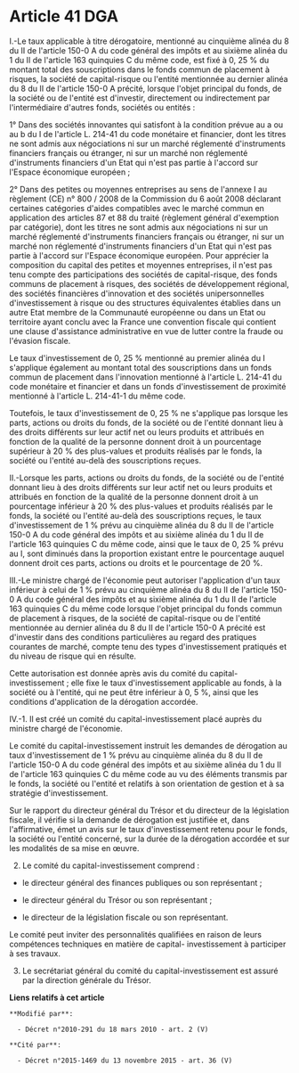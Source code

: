 # Article 41 DGA

I.-Le taux applicable à titre dérogatoire, mentionné au cinquième alinéa du 8 du II de l'article 150-0 A du code général des
impôts et au sixième alinéa du 1 du II de l'article 163 quinquies C du même code, est fixé à 0, 25 % du montant total des
souscriptions dans le fonds commun de placement à risques, la société de capital-risque ou l'entité mentionnée au dernier
alinéa du 8 du II de l'article 150-0 A précité, lorsque l'objet principal du fonds, de la société ou de l'entité est
d'investir, directement ou indirectement par l'intermédiaire d'autres fonds, sociétés ou entités : 

1° Dans des sociétés innovantes qui satisfont à la condition prévue au a ou au b du I de l'article L. 214-41 du code
monétaire et financier, dont les titres ne sont admis aux négociations ni sur un marché réglementé d'instruments financiers
français ou étranger, ni sur un marché non réglementé d'instruments financiers d'un Etat qui n'est pas partie à l'accord sur
l'Espace économique européen ; 

2° Dans des petites ou moyennes entreprises au sens de l'annexe I au règlement (CE) n° 800 / 2008 de la Commission du 6 août
2008 déclarant certaines catégories d'aides compatibles avec le marché commun en application des articles 87 et 88 du traité
(règlement général d'exemption par catégorie), dont les titres ne sont admis aux négociations ni sur un marché réglementé
d'instruments financiers français ou étranger, ni sur un marché non réglementé d'instruments financiers d'un Etat qui n'est
pas partie à l'accord sur l'Espace économique européen. Pour apprécier la composition du capital des petites et moyennes
entreprises, il n'est pas tenu compte des participations des sociétés de capital-risque, des fonds communs de placement à
risques, des sociétés de développement régional, des sociétés financières d'innovation et des sociétés unipersonnelles
d'investissement à risque ou des structures équivalentes établies dans un autre Etat membre de la Communauté européenne ou
dans un Etat ou territoire ayant conclu avec la France une convention fiscale qui contient une clause d'assistance
administrative en vue de lutter contre la fraude ou l'évasion fiscale. 

Le taux d'investissement de 0, 25 % mentionné au premier alinéa du I s'applique également au montant total des souscriptions
dans un fonds commun de placement dans l'innovation mentionné à l'article L. 214-41 du code monétaire et financier et dans un
fonds d'investissement de proximité mentionné à l'article L. 214-41-1 du même code. 

Toutefois, le taux d'investissement de 0, 25 % ne s'applique pas lorsque les parts, actions ou droits du fonds, de la société
ou de l'entité donnant lieu à des droits différents sur leur actif net ou leurs produits et attribués en fonction de la
qualité de la personne donnent droit à un pourcentage supérieur à 20 % des plus-values et produits réalisés par le fonds, la
société ou l'entité au-delà des souscriptions reçues. 

II.-Lorsque les parts, actions ou droits du fonds, de la société ou de l'entité donnant lieu à des droits différents sur leur
actif net ou leurs produits et attribués en fonction de la qualité de la personne donnent droit à un pourcentage inférieur à
20 % des plus-values et produits réalisés par le fonds, la société ou l'entité au-delà des souscriptions reçues, le taux
d'investissement de 1 % prévu au cinquième alinéa du 8 du II de l'article 150-0 A du code général des impôts et au sixième
alinéa du 1 du II de l'article 163 quinquies C du même code, ainsi que le taux de 0, 25 % prévu au I, sont diminués dans la
proportion existant entre le pourcentage auquel donnent droit ces parts, actions ou droits et le pourcentage de 20 %. 

III.-Le ministre chargé de l'économie peut autoriser l'application d'un taux inférieur à celui de 1 % prévu au cinquième
alinéa du 8 du II de l'article 150-0 A du code général des impôts et au sixième alinéa du 1 du II de l'article 163 quinquies
C du même code lorsque l'objet principal du fonds commun de placement à risques, de la société de capital-risque ou de
l'entité mentionnée au dernier alinéa du 8 du II de l'article 150-0 A précité est d'investir dans des conditions
particulières au regard des pratiques courantes de marché, compte tenu des types d'investissement pratiqués et du niveau de
risque qui en résulte. 

Cette autorisation est donnée après avis du comité du capital-investissement ; elle fixe le taux d'investissement applicable
au fonds, à la société ou à l'entité, qui ne peut être inférieur à 0, 5 %, ainsi que les conditions d'application de la
dérogation accordée. 

IV.-1. Il est créé un comité du capital-investissement placé auprès du ministre chargé de l'économie. 

Le comité du capital-investissement instruit les demandes de dérogation au taux d'investissement de 1 % prévu au cinquième
alinéa du 8 du II de l'article 150-0 A du code général des impôts et au sixième alinéa du 1 du II de l'article 163 quinquies
C du même code au vu des éléments transmis par le fonds, la société ou l'entité et relatifs à son orientation de gestion et à
sa stratégie d'investissement. 

Sur le rapport du directeur général du Trésor et du directeur de la législation fiscale, il vérifie si la demande de
dérogation est justifiée et, dans l'affirmative, émet un avis sur le taux d'investissement retenu pour le fonds, la société
ou l'entité concerné, sur la durée de la dérogation accordée et sur les modalités de sa mise en œuvre. 

2. Le comité du capital-investissement comprend :

- le directeur général des finances publiques ou son représentant ;

- le directeur général du Trésor ou son représentant ;

- le directeur de la législation fiscale ou son représentant. 

Le comité peut inviter des personnalités qualifiées en raison de leurs compétences techniques en matière de capital-
investissement à participer à ses travaux. 

3. Le secrétariat général du comité du capital-investissement est assuré par la        direction générale du Trésor.

**Liens relatifs à cet article**

	**Modifié par**:

	  - Décret n°2010-291 du 18 mars 2010 - art. 2 (V)

	**Cité par**:

	  - Décret n°2015-1469 du 13 novembre 2015 - art. 36 (V)
